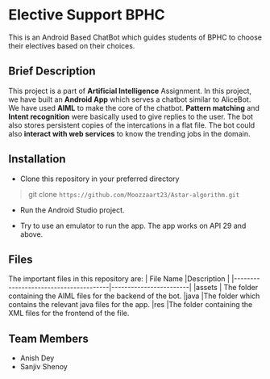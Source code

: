 # Elective Support BPHC
This is an Android Based ChatBot which guides students of BPHC to choose their electives based on their choices.

## Brief Description
This project is a part of **Artificial Intelligence** Assignment. In this project, we have built an **Android App** which serves a chatbot similar to AliceBot. We have used **AIML** to make the core
of the chatbot. **Pattern matching** and **Intent recognition** were basically used to give replies to the user. The bot also stores persistent copies of the intercations in a flat file.
The bot could also **interact with web services** to know the trending jobs in the domain.

## Installation
- Clone this repository in your preferred directory
 > git clone `https://github.com/Moozzaart23/Astar-algorithm.git`

- Run the Android Studio project. 

- Try to use an emulator to run the app. The app works on API 29 and above.

## Files
The important files in this repository are:
|                		File Name				|Description                                                |
|---------------------------------------|------------------------|
|assets    			| The folder containing the AIML files for the backend of the bot.
|java          |The folder which contains the relevant java files for the app.
|res          |The folder containing the XML files for the frontend of the file.

## Team Members
- Anish Dey
- Sanjiv Shenoy
